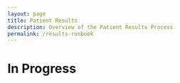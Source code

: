 ```yaml
---
layout: page
title: Patient Results
description: Overview of the Patient Results Process
permalink: /results-runbook
---
```


# In Progress